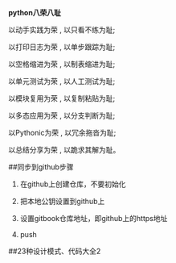 **python八荣八耻**

以动手实践为荣 , 以只看不练为耻;

以打印日志为荣 , 以单步跟踪为耻;

以空格缩进为荣 , 以制表缩进为耻;

以单元测试为荣 , 以人工测试为耻;

以模块复用为荣 , 以复制粘贴为耻;

以多态应用为荣 , 以分支判断为耻;

以Pythonic为荣 , 以冗余拖沓为耻;

以总结分享为荣 , 以跪求其解为耻。




##同步到github步骤

1. 在github上创建仓库，不要初始化

2. 把本地公钥设置到github上

3. 设置gitbook仓库地址，即github上的https地址

4. push




##23种设计模式、代码大全2





